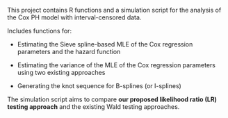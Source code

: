 This project contains R functions and a simulation script for the analysis of the Cox PH model with interval-censored data.


Includes functions for:

- Estimating the Sieve spline-based MLE of the Cox regression parameters and the hazard function

- Estimating the variance of the MLE of the Cox regression parameters using two existing approaches

- Generating the knot sequence for B-splines (or I-splines)


The simulation script aims to compare <b>our proposed likelihood ratio (LR) testing approach</b> and the existing Wald testing approaches. 

